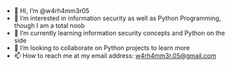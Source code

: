 - 👋 Hi, I’m @w4rh4mm3r05
- 👀 I’m interested in information security as well as Python Programming, though I am a total noob 
- 🌱 I’m currently learning information security concepts and Python on the side
- 💞️ I’m looking to collaborate on Python projects to learn more
- 📫 How to reach me at my email address: w4rh4mm3r.05@gmail.com

<!---
w4rh4mm3r05/w4rh4mm3r05 is a ✨ special ✨ repository because its `README.md` (this file) appears on your GitHub profile.
You can click the Preview link to take a look at your changes.
--->
